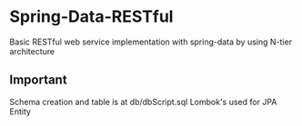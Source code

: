# Spring-Data-RESTful
Basic RESTful web service implementation with spring-data by using N-tier architecture 

## Important
Schema creation and table is at db/dbScript.sql
Lombok's used for JPA Entity

